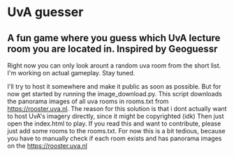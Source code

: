 # UvA guesser
## A fun game where you guess which UvA lecture room you are located in. Inspired by Geoguessr

Right now you can only look arount a random uva room from the short list. I'm working on actual gameplay. Stay tuned. 

I'll try to host it somewhere and make it public as soon as possible. But for now get started by running the image_download.py. This script downloads the panorama images of all uva rooms in rooms.txt from https://rooster.uva.nl. The reason for this solution is that i dont actually want to host UvA's imagery directly, since it might be copyrighted (idk) Then just open the index.html to play. If you read this and want to contribute, please just add some rooms to the rooms.txt. For now this is a bit tedious, because you have to manually check if each room exists and has panorama images on the https://rooster.uva.nl
